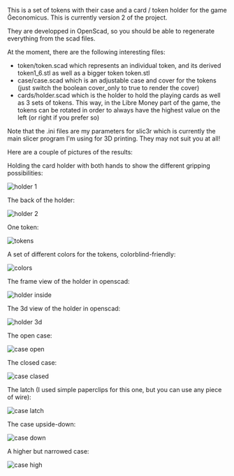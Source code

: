 This is a set of tokens with their case and a card / token holder for the game Ğeconomicus. This is currently version 2 of the project.

They are developped in OpenScad, so you should be able to regenerate everything from the scad files.

At the moment, there are the following interesting files:
- token/token.scad which represents an individual token, and its derived token1_6.stl as well as a bigger token token.stl
- case/case.scad which is an adjustable case and cover for the tokens (just switch the boolean cover_only to true to render the cover)
- cards/holder.scad which is the holder to hold the playing cards as well as 3 sets of tokens. This way, in the Libre Money part of the game, the tokens can be rotated in order to always have the highest value on the left (or right if you prefer so)

Note that the .ini files are my parameters for slic3r which is currently the main slicer program I'm using for 3D printing. They may not suit you at all!

Here are a couple of pictures of the results:

Holding the card holder with both hands to show the different gripping possibilities:

![holder 1](https://github.com/jytou/geconomicus_3d/blob/master/pics/holderv2_holding.jpg)

The back of the holder:

![holder 2](https://github.com/jytou/geconomicus_3d/blob/master/pics/holderv2_back.jpg)

One token:

![tokens](https://github.com/jytou/geconomicus_3d/blob/master/pics/jetons.jpg)

A set of different colors for the tokens, colorblind-friendly:

![colors](https://github.com/jytou/geconomicus_3d/blob/master/pics/couleurs.jpg)

The frame view of the holder in openscad:

![holder inside](https://github.com/jytou/geconomicus_3d/blob/master/pics/holderv2_frame.jpg)

The 3d view of the holder in openscad:

![holder 3d](https://github.com/jytou/geconomicus_3d/blob/master/pics/holderv2_3d.jpg)

The open case:

![case open](https://github.com/jytou/geconomicus_3d/blob/master/pics/case_open.jpg)

The closed case:

![case clased](https://github.com/jytou/geconomicus_3d/blob/master/pics/case_closed.jpg)

The latch (I used simple paperclips for this one, but you can use any piece of wire):

![case latch](https://github.com/jytou/geconomicus_3d/blob/master/pics/case_latch.jpg)

The case upside-down:

![case down](https://github.com/jytou/geconomicus_3d/blob/master/pics/case_down.jpg)

A higher but narrowed case:

![case high](https://github.com/jytou/geconomicus_3d/blob/master/pics/high_case.jpg)

